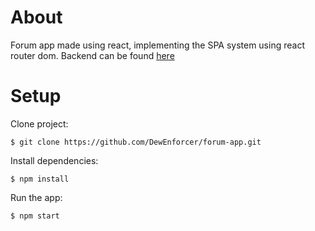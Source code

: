 # About
Forum app made using react, implementing the SPA system using react router dom. 
Backend can be found [here](https://github.com/DewEnforcer/forum-app-backend.git)
# Setup
Clone project: 
```
$ git clone https://github.com/DewEnforcer/forum-app.git
```
Install dependencies:
```
$ npm install
```
Run the app:
```
$ npm start
```
